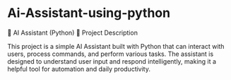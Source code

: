 # Ai-Assistant-using-python

🤖 AI Assistant (Python)
📌 Project Description

This project is a simple AI Assistant built with Python that can interact with users, process commands, and perform various tasks. The assistant is designed to understand user input and respond intelligently, making it a helpful tool for automation and daily productivity.
